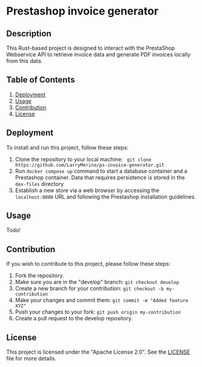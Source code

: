 # Prestashop invoice generator

## Description

This Rust-based project is designed to interact with the PrestaShop Webservice API to retrieve invoice data and generate PDF invoices locally from this data.

## Table of Contents
1. [Deployment](#deployment)
2. [Usage](#usage)
3. [Contribution](#contribution)
4. [License](#license)

## Deployment

To install and run this project, follow these steps:

1. Clone the repository to your local machine: ` git clone https://github.com/LarryMerino/ps-invoice-generator.git`
2. Run `docker compose up` command to start a database container and a Prestashop container. Data that requires persistence is stored in the `dev-files` directory
3. Establish a new store via a web browser by accessing the `localhost:8080` URL and following the Prestashop installation guidelines.

## Usage

Todo!

## Contribution

If you wish to contribute to this project, please follow these steps:

1. Fork the repository.
2. Make sure you are in the "develop" branch: `git checkout develop`
3. Create a new branch for your contribution: `git checkout -b my-contribution`
4. Make your changes and commit them: `git commit -m "Added feature XYZ"`
5. Push your changes to your fork: `git push origin my-contribution`
6. Create a pull request to the develop repository.

## License

This project is licensed under the "Apache License 2.0". See the [LICENSE](LICENSE) file for more details.